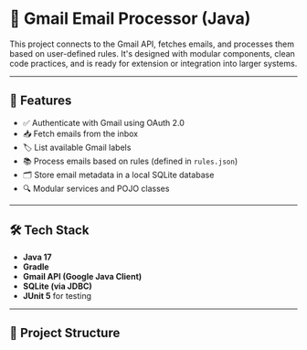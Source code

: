 # 📧 Gmail Email Processor (Java)

This project connects to the Gmail API, fetches emails, and processes them based on user-defined rules. It's designed with modular components, clean code practices, and is ready for extension or integration into larger systems.

---

## 🚀 Features

- ✅ Authenticate with Gmail using OAuth 2.0
- 📥 Fetch emails from the inbox
- 🏷️ List available Gmail labels
- 📚 Process emails based on rules (defined in `rules.json`)
- 🗂️ Store email metadata in a local SQLite database
- 🔍 Modular services and POJO classes

---

## 🛠️ Tech Stack

- **Java 17**
- **Gradle**
- **Gmail API (Google Java Client)**
- **SQLite (via JDBC)**
- **JUnit 5** for testing

---

## 📁 Project Structure
